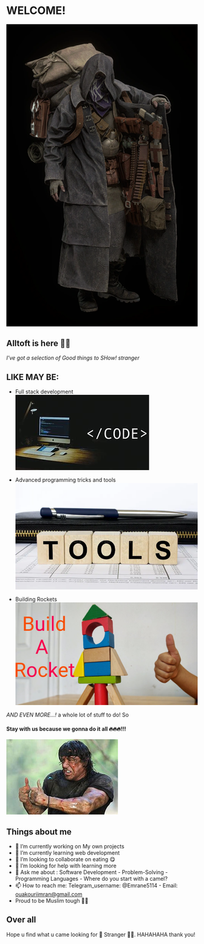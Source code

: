 # WELCOME!
![alt text](Merchant_RE4_remake.webp)

## Alltoft is here 🐱‍👤

*I've got a selection of Good things to SHow! stranger*

## LIKE MAY BE:

- Full stack development
![Full stack development](download.jpg)

- Advanced programming tricks and tools
![alt text](word-tools-written-wooden-cube-pen-wallet-193233791.webp)

- Building Rockets
![alt text](maxresdefault.jpg)

*AND EVEN MORE...!*
a whole lot of stuff to do! So
#### Stay with us because we gonna do it all 🔥🔥🔥!!!

![alt text](OIP.jpg)


## Things about me
- 🔭 I’m currently working on My own projects
- 🌱 I’m currently learning web development
- 👯 I’m looking to collaborate on eating 😋
- 🤔 I’m looking for help with learning more
- 💬 Ask me about : Software Development - Problem-Solving - Programming Languages - Where do you start with a camel?
- 📫 How to reach me: Telegram_username: @Emrane5114 - Email: ouakouriimran@gmail.com
- Proud to be Muslim tough 👳‍♂️

## Over all
Hope u find what u came looking for 🤗 Stranger 🐱‍👤.
HAHAHAHA thank you!
